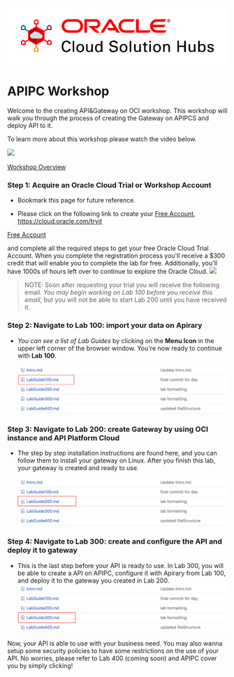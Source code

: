 
  ![](images/CloudSolutionHubs.png)

# APIPC Workshop

Welcome to the creating API&Gateway on OCI workshop. This workshop will walk you through the process of creating the Gateway on APIPCS and deploy API to it. 

To learn more about this workshop please watch the video below.

![](images/oraclecode/youtube.png)

<a href="https://youtu.be/" target="_video">Workshop Overview</a>

### **Step 1**: Acquire an Oracle Cloud Trial or Workshop Account

- Bookmark this page for future reference.

- Please click on the following link to create your <a class="trial-link" href="link.to.the.trial.signup.page" target="_trial">Free Account</a>, https://cloud.oracle.com/tryit 

<a class="https://cloud.oracle.com/tryit" href="link.to.the.trial.signup.page" target="_trial">Free Account</a>

and complete all the required steps to get your free Oracle Cloud Trial Account. When you complete the registration process you'll receive a $300 credit that will enable you to complete the lab for free.  Additionally, you'll have 1000s of hours left over to continue to explore the Oracle Cloud.
  ![](images/oraclecode/code_9.png)
> NOTE: Soon after requesting your trial you will receive the following email. _You may begin working on Lab 100 before you receive this email_, but you will not be able to start Lab 200 until you have received it.


### **Step 2**: Navigate to Lab 100: import your data on Apirary

- _You can see a list of Lab Guides_ by clicking on the **Menu Icon** in the upper left corner of the browser window. You're now ready to continue with **Lab 100**.

  ![](images/100/LAB100.png)
  
### **Step 3**: Navigate to Lab 200: create Gateway by using OCI instance and API Platform Cloud
- The step by step installation instructions are found here, and you can follow them to install your gateway on Linux. After you finish this lab, your gateway is created and ready to use.
  
  ![](images/200/LAB200.png)
  
### **Step 4**: Navigate to Lab 300: create and configure the API and deploy it to gateway
- This is the last step before your API is ready to use. In Lab 300, you will be able to create a API on APIPC, configure it with Apirary from Lab 100, and deploy it to the gateway you created in Lab 200. 
  ![](images/300/LAB300.png)

Now, your API is able to use with your business need. You may also wanna setup some security policies to have some restrictions on the use of your API. No worries, please refer to Lab 400 (coming soon) and APIPC cover you by simply clicking!


